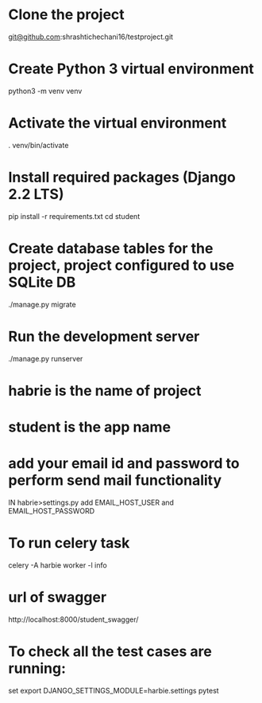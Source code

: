 # Clone the project
git@github.com:shrashtichechani16/testproject.git
# Create Python 3 virtual environment 
python3 -m venv venv
# Activate the virtual environment
. venv/bin/activate
# Install required packages (Django 2.2 LTS)
pip install -r requirements.txt
cd student
# Create database tables for the project, project configured to use SQLite DB
./manage.py migrate
# Run the development server
./manage.py runserver

# habrie is the name of project
# student is the app name
# add your email id and password to perform send mail functionality 
IN habrie>settings.py  add EMAIL_HOST_USER and EMAIL_HOST_PASSWORD

# To run celery task 
celery -A harbie worker -l info

# url of swagger
http://localhost:8000/student_swagger/

# To check all the test cases are running:
 set export DJANGO_SETTINGS_MODULE=harbie.settings
 pytest
